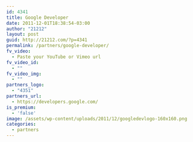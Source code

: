 ```yaml
---
id: 4341
title: Google Developer
date: 2011-12-01T18:38:54-03:00
author: "21212"
layout: post
guid: http://21212.com/?p=4341
permalink: /partners/google-developer/
fv_video:
  - Paste your YouTube or Vimeo url
fv_video_id:
  - ""
fv_video_img:
  - ""
partners_logo:
  - "4351"
partners_url:
  - https://developers.google.com/
is_premium:
  - 'false'
image: /assets/wp-content/uploads/2011/12/googledevlogo-160x160.png
categories:
  - partners
---
```

